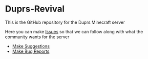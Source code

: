 # Duprs-Revival

This is the GitHub repository for the Duprs Minecraft server

Here you can make [Issues](https://github.com/Echological/Duprs-Revival/issues) so that we can follow along with what the community wants for the server

- [Make Suggestions](https://github.com/Echological/Duprs-Revival/issues/new?template=feature_request.md)
- [Make Bug Reports](https://github.com/Echological/Duprs-Revival/issues/new&labels=bug&template=bug_report.md)
